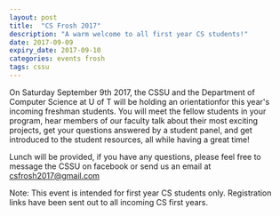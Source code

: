 ```yaml
---
layout: post
title:  "CS Frosh 2017"
description: "A warm welcome to all first year CS students!"
date: 2017-09-09
expiry_date: 2017-09-10
categories: events frosh
tags: cssu
---
```


On Saturday September 9th 2017, the CSSU and the Department of Computer Science at U of T will be holding an orientationfor this year's incoming freshman students. You will meet the fellow students in your program, hear members of our faculty talk about their most exciting projects, get your questions answered by a student panel, and get introduced to the student resources, all while having a great time!

Lunch will be provided, if you have any questions, please feel free to message the CSSU on facebook or send us an email at csfrosh2017@gmail.com

Note: This event is intended for first year CS students only. Registration links have been sent out to all incoming CS first years.
